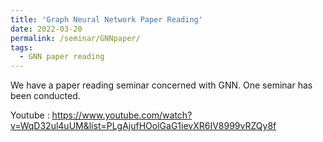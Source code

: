 ```yaml
---
title: 'Graph Neural Network Paper Reading'
date: 2022-03-20
permalink: /seminar/GNNpaper/
tags:
  - GNN paper reading
---
```


We have a paper reading seminar concerned with GNN. One seminar has been conducted. 

Youtube : https://www.youtube.com/watch?v=WqD32ul4uUM&list=PLgAjufHOolGaG1ievXR6IV8999vRZQy8f
